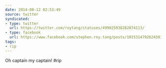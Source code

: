 ```yaml
---
date: 2014-08-12 02:53:49
source: twitter
syndicated:
- type: twitter
  url: https://twitter.com/roytang/statuses/499025938282074113/
- type: facebook
  url: https://www.facebook.com/stephen.roy.tang/posts/10153147926243912
tags:
- rip
---
```


Oh captain my captain! #rip